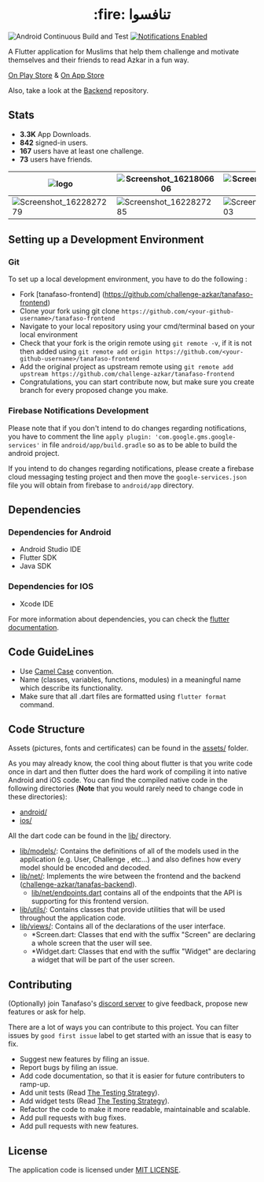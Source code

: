 <h1 align="center">:fire: تنافسوا</h1>

![Android Continuous Build and Test](https://github.com/challenge-azkar/azkar-frontend/workflows/Android%20Continuous%20Build%20and%20Test/badge.svg?branch=master)
[![Notifications Enabled](https://github.com/challenge-azkar/tanafaso-frontend/actions/workflows/Notifications%20Enabled%20Check.yml/badge.svg)](https://github.com/challenge-azkar/tanafaso-frontend/actions/workflows/Notifications%20Enabled%20Check.yml)

A Flutter application for Muslims that help them challenge and motivate themselves and their friends to read Azkar in a fun way.

[On Play Store](https://play.google.com/store/apps/details?id=com.tanafaso.azkar) & [On App Store](https://apps.apple.com/us/app/تنافسوا/id1564309117?platform=iphone)

Also, take a look at the [Backend](https://github.com/challenge-azkar/azkar-api) repository.

## Stats
- **3.3K** App Downloads.
- **842** signed-in users.
- **167** users have at least one challenge.
- **73** users have friends.

| ![logo](https://user-images.githubusercontent.com/13997703/122165215-2f4e7380-ce78-11eb-91ce-391ce240321f.png) | ![Screenshot_1621806606](https://user-images.githubusercontent.com/13997703/122512358-07424a00-d009-11eb-8157-623b728dea03.jpeg) | ![Screenshot_1621806667](https://user-images.githubusercontent.com/13997703/122512360-07dae080-d009-11eb-9302-f5b096192161.jpeg) | ![Screenshot_1621806734](https://user-images.githubusercontent.com/13997703/122512364-08737700-d009-11eb-8722-b2542ed85f60.jpeg) |
|-|-|-|-|
| ![Screenshot_1622827279](https://user-images.githubusercontent.com/13997703/122512366-090c0d80-d009-11eb-98b5-97d9a21feba9.jpeg) | ![Screenshot_1622827285](https://user-images.githubusercontent.com/13997703/122512367-090c0d80-d009-11eb-98f4-8c187d30e81e.jpeg) | ![Screenshot_1623259103](https://user-images.githubusercontent.com/13997703/122512368-09a4a400-d009-11eb-9b31-f3d02aed4a0e.png) | ![Screenshot_1623334651](https://user-images.githubusercontent.com/13997703/122512371-09a4a400-d009-11eb-8406-60536604d5f7.png) |

## Setting up a Development Environment
 ### Git
  To set up a local development environment, you have to do the following :
  - Fork [tanafaso-frontend] (https://github.com/challenge-azkar/tanafaso-frontend)
  - Clone your fork using git clone `https://github.com/<your-github-username>/tanafaso-frontend`
  - Navigate to your local repository using your cmd/terminal based on your local environment
  - Check that your fork is the origin remote using `git remote -v`, if it is not then added using `git remote add origin https://github.com/<your-github-username>/tanafaso-frontend`
  - Add the original project as upstream remote using `git remote add upstream https://github.com/challenge-azkar/tanafaso-frontend`
  - Congratulations, you can start contribute now, but make sure you create branch for every proposed change you make.
 ### Firebase Notifications Development
 Please note that if you don't intend to do changes regarding notifications, you have to comment the line `apply plugin: 'com.google.gms.google-services'` in file `android/app/build.gradle` so as to be able to build the android project.
 
 If you intend to do changes regarding notifications, please create a firebase cloud messaging testing project and then move the `google-services.json` file you will obtain from firebase to `android/app` directory.

## Dependencies
### Dependencies for Android
- Android Studio IDE
- Flutter SDK
- Java SDK

### Dependencies for IOS
- Xcode IDE

For more information about dependencies, you can check the [flutter documentation](https://flutter.dev/docs/get-started/install).

## Code GuideLines
- Use [Camel Case](https://techterms.com/definition/camelcase) convention.
- Name (classes, variables, functions, modules) in a meaningful name which describe its functionality.
- Make sure that all .dart files are formatted using `flutter format` command.

## Code Structure
Assets (pictures, fonts and certificates) can be found in the [assets/](https://github.com/challenge-azkar/tanafaso-frontend/tree/master/assets) folder.

As you may already know, the cool thing about flutter is that you write code once in dart and
 then flutter does the hard work of compiling it into native Android and iOS code. You can find
  the compiled native code in the following directories (**Note** that you would rarely need to
   change code in these
   directories):
  - [android/](https://github.com/challenge-azkar/tanafaso-frontend/tree/master/android)
  - [ios/](https://github.com/challenge-azkar/tanafaso-frontend/tree/master/ios)
  
All the dart code can be found in the [lib/](https://github.com/challenge-azkar/tanafaso-frontend/tree/master/lib) directory.
- [lib/models/](https://github.com/challenge-azkar/tanafaso-frontend/tree/master/lib/models
): Contains the definitions of all of the models used in the application (e.g. User, Challenge
, etc...) and also defines how every model should be encoded and decoded.
- [lib/net/](https://github.com/challenge-azkar/tanafaso-frontend/tree/master/lib/net
): Implements the wire between the frontend and the backend ([challenge-azkar/tanafas-backend](https://github.com/challenge-azkar/tanafaso-backend)).
    - [lib/net/endpoints.dart](https://github.com/challenge-azkar/tanafaso-frontend/blob/master/lib/net/endpoints.dart) contains all of the endpoints that the API is supporting for this
     frontend version.
- [lib/utils/](https://github.com/challenge-azkar/tanafaso-frontend/tree/master/lib/utils
): Contains classes that provide utilities that will be used throughout the application code.
- [lib/views/](https://github.com/challenge-azkar/tanafaso-frontend/tree/master/lib/views
): Contains all of the declarations of the user interface.
  - *Screen.dart: Classes that end with the suffix "Screen" are declaring a whole screen that the
   user will see.
  - *Widget.dart: Classes that end with the suffix "Widget" are declaring a widget that will be
   part of the user screen.

## Contributing
(Optionally) join Tanafaso's [discord server](https://discord.gg/JQ7zYXCw) to give feedback, propose new features or ask for help.

There are a lot of ways you can contribute to this project. You can filter issues by `good first issue` label to get started with an issue that is easy to fix.
- Suggest new features by filing an issue.
- Report bugs by filing an issue.
- Add code documentation, so that it is easier for future contributers to ramp-up.
- Add unit tests (Read [The Testing Strategy](https://github.com/challenge-azkar/tanafaso-frontend/blob/master/test/README.md)).
- Add widget tests (Read [The Testing Strategy](https://github.com/challenge-azkar/tanafaso-frontend/blob/master/test/README.md)).
- Refactor the code to make it more readable, maintainable and scalable.
- Add pull requests with bug fixes.
- Add pull requests with new features.

## License
The application code is licensed under [MIT LICENSE](https://github.com/challenge-azkar/tanafaso-frontend/blob/master/LICENSE.md).
